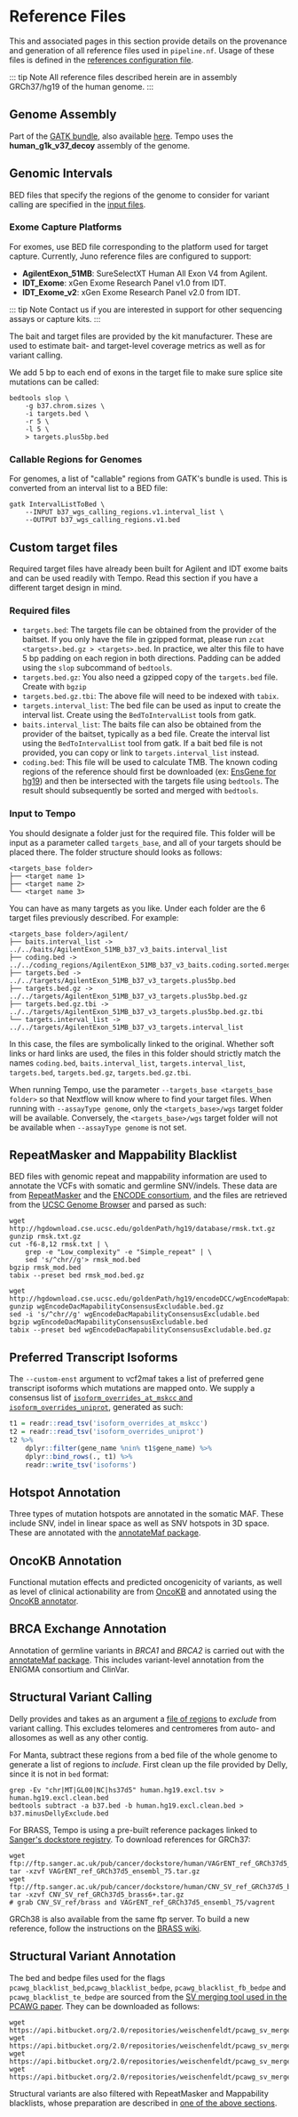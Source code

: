 # Reference Files

This and associated pages in this section provide details on the provenance and generation of all reference files used in `pipeline.nf`. Usage of these files is defined in the [references configuration file](https://github.com/mskcc/tempo/blob/master/conf/references.config).

::: tip Note
All reference files described herein are in assembly GRCh37/hg19 of the human genome.
:::

## Genome Assembly

Part of the [GATK bundle](https://software.broadinstitute.org/gatk/download/bundle), also available [here](https://console.cloud.google.com/storage/browser/gatk-legacy-bundles/b37). Tempo uses the **human_g1k_v37_decoy** assembly of the genome.

## Genomic Intervals

BED files that specify the regions of the genome to consider for variant calling are specified in the [input files](running-the-pipeline.md#input-files).

### Exome Capture Platforms
For exomes, use BED file corresponding to the platform used for target capture. Currently, Juno reference files are configured to support:
- __AgilentExon_51MB__: SureSelectXT Human All Exon V4 from Agilent.
- __IDT_Exome__: xGen Exome Research Panel v1.0 from IDT.
- __IDT_Exome_v2__: xGen Exome Research Panel v2.0 from IDT.

::: tip Note
Contact us if you are interested in support for other sequencing assays or capture kits.
:::

The bait and target files are provided by the kit manufacturer. These are used to estimate bait- and target-level coverage metrics as well as for variant calling.

We add 5 bp to each end of exons in the target file to make sure splice site mutations can be called:
``` shell
bedtools slop \
    -g b37.chrom.sizes \
    -i targets.bed \
    -r 5 \
    -l 5 \
    > targets.plus5bp.bed
```

### Callable Regions for Genomes
For genomes, a list of "callable" regions from GATK's bundle is used. This is converted from an interval list to a BED file:
```shell
gatk IntervalListToBed \
    --INPUT b37_wgs_calling_regions.v1.interval_list \
    --OUTPUT b37_wgs_calling_regions.v1.bed
```

## Custom target files

Required target files have already been built for Agilent and IDT exome baits and can be used readily with Tempo. Read this section if you have a different target design in mind. 

### Required files

* `targets.bed`: The targets file can be obtained from the provider of the baitset. If you only have the file in gzipped format, please run `zcat <targets>.bed.gz > <targets>.bed`. In practice, we alter this file to have 5 bp padding on each region in both directions. Padding can be added using the `slop` subcommand of `bedtools`. 
* `targets.bed.gz`: You also need a gzipped copy of the `targets.bed` file. Create with `bgzip`
* `targets.bed.gz.tbi`: The above file will need to be indexed with `tabix`.
* `targets.interval_list`: The bed file can be used as input to create the interval list. Create using the `BedToIntervalList` tools from gatk.
* `baits.interval_list`: The baits file can also be obtained from the provider of the baitset, typically as a bed file. Create the interval list using the `BedToIntervalList` tool from gatk. If a bait bed file is not provided, you can copy or link to `targets.interval_list` instead.
* `coding.bed`: This file will be used to calculate TMB. The known coding regions of the reference should first be downloaded (ex: [EnsGene for hg19](https://genome.ucsc.edu/cgi-bin/hgTables?hgsid=1138949195_54NfeOmJerLbPvAdqAA6vaGWonRr&clade=mammal&org=Human&db=hg19&hgta_group=genes&hgta_track=ensGene&hgta_table=0&hgta_regionType=genome&position=chrX%3A15%2C578%2C261-15%2C621%2C068&hgta_outputType=bed&hgta_outFileName=)) and then be intersected with the targets file using `bedtools`. The result should subsequently be sorted and merged with `bedtools`. 

### Input to Tempo

You should designate a folder just for the required file. This folder will be input as a parameter called `targets_base`, and all of your targets should be placed there. The folder structure should looks as follows:
``` shell
<targets_base folder>
├── <target name 1>
├── <target name 2>
└── <target name 3>
```
You can have as many targets as you like. Under each folder are the 6 target files previously described. For example:
``` shell
<targets_base folder>/agilent/
├── baits.interval_list -> ../../baits/AgilentExon_51MB_b37_v3_baits.interval_list
├── coding.bed -> ../../coding_regions/AgilentExon_51MB_b37_v3_baits.coding.sorted.merged.bed
├── targets.bed -> ../../targets/AgilentExon_51MB_b37_v3_targets.plus5bp.bed
├── targets.bed.gz -> ../../targets/AgilentExon_51MB_b37_v3_targets.plus5bp.bed.gz
├── targets.bed.gz.tbi -> ../../targets/AgilentExon_51MB_b37_v3_targets.plus5bp.bed.gz.tbi
└── targets.interval_list -> ../../targets/AgilentExon_51MB_b37_v3_targets.interval_list
```
In this case, the files are symbolically linked to the original. Whether soft links or hard links are used, the files in this folder should strictly match the names `coding.bed`, `baits.interval_list`, `targets.interval_list`, `targets.bed`, `targets.bed.gz`, `targets.bed.gz.tbi`. 

When running Tempo, use the parameter `--targets_base <targets_base folder>` so that Nextflow will know where to find your target files. 
When running with `--assayType genome`, only the `<targets_base>/wgs` target folder will be available. Conversely, the `<targets_base>/wgs` target folder will not be available when `--assayType genome` is not set.

## RepeatMasker and Mappability Blacklist
BED files with genomic repeat and mappability information are used to annotate the VCFs with somatic and germline SNV/indels. These data are from [RepeatMasker](http://www.repeatmasker.org/) and the [ENCODE consortium](http://rohsdb.cmb.usc.edu/GBshape/ENCODE/index.html), and the files are retrieved from the [UCSC Genome Browser](https://genome.ucsc.edu) and parsed as such:

``` shell
wget http://hgdownload.cse.ucsc.edu/goldenPath/hg19/database/rmsk.txt.gz
gunzip rmsk.txt.gz
cut -f6-8,12 rmsk.txt | \
    grep -e "Low_complexity" -e "Simple_repeat" | \
    sed 's/^chr//g'> rmsk_mod.bed
bgzip rmsk_mod.bed
tabix --preset bed rmsk_mod.bed.gz

wget http://hgdownload.cse.ucsc.edu/goldenPath/hg19/encodeDCC/wgEncodeMapability/wgEncodeDacMapabilityConsensusExcludable.bed.gz
gunzip wgEncodeDacMapabilityConsensusExcludable.bed.gz
sed -i 's/^chr//g' wgEncodeDacMapabilityConsensusExcludable.bed
bgzip wgEncodeDacMapabilityConsensusExcludable.bed
tabix --preset bed wgEncodeDacMapabilityConsensusExcludable.bed.gz
``` 

## Preferred Transcript Isoforms
The `--custom-enst` argument to vcf2maf takes a list of preferred gene transcript isoforms which mutations are mapped onto. We supply a consensus list of [`isoform_overrides_at_mskcc` and `isoform_overrides_uniprot`](https://github.com/mskcc/vcf2maf/tree/master/data), generated as such:
``` r
t1 = readr::read_tsv('isoform_overrides_at_mskcc')
t2 = readr::read_tsv('isoform_overrides_uniprot')
t2 %>%
    dplyr::filter(gene_name %nin% t1$gene_name) %>%
    dplyr::bind_rows(., t1) %>%
    readr::write_tsv('isoforms')
```

## Hotspot Annotation
Three types of mutation hotspots are annotated in the somatic MAF. These include SNV, indel in linear space as well as SNV hotspots in 3D space. These are annotated with the [annotateMaf package](https://github.com/taylor-lab/annotateMaf). 

## OncoKB Annotation
Functional mutation effects and predicted oncogenicity of variants, as well as level of clinical actionability are from [OncoKB](https://oncokb.org) and annotated using the [OncoKB annotator](https://github.com/oncokb/oncokb-annotator).

## BRCA Exchange Annotation
Annotation of germline variants in _BRCA1_ and _BRCA2_ is carried out with the [annotateMaf package](https://github.com/taylor-lab/annotateMaf). This includes variant-level annotation from the ENIGMA consortium and ClinVar.

## Structural Variant Calling

Delly provides and takes as an argument a [file of regions](https://github.com/dellytools/delly/tree/master/excludeTemplates) to _exclude_ from variant calling. This excludes telomeres and centromeres from auto- and allosomes as well as any other contig.

For Manta, subtract these regions from a bed file of the whole genome to generate a list of regions to _include_. First clean up the file provided by Delly, since it is not in `bed` format:
``` shell
grep -Ev "chr|MT|GL00|NC|hs37d5" human.hg19.excl.tsv > human.hg19.excl.clean.bed
bedtools subtract -a b37.bed -b human.hg19.excl.clean.bed > b37.minusDellyExclude.bed
```

For BRASS, Tempo is using a pre-built reference packages linked to [Sanger's dockstore registry](ftp://ftp.sanger.ac.uk/pub/cancer/dockstore/human/). To download references for GRCh37:
``` shell
wget ftp://ftp.sanger.ac.uk/pub/cancer/dockstore/human/VAGrENT_ref_GRCh37d5_ensembl_75.tar.gz
tar -xzvf VAGrENT_ref_GRCh37d5_ensembl_75.tar.gz
wget ftp://ftp.sanger.ac.uk/pub/cancer/dockstore/human/CNV_SV_ref_GRCh37d5_brass6+.tar.gz
tar -xzvf CNV_SV_ref_GRCh37d5_brass6+.tar.gz
# grab CNV_SV_ref/brass and VAGrENT_ref_GRCh37d5_ensembl_75/vagrent
```
GRCh38 is also available from the same ftp server. To build a new reference, follow the instructions on the [BRASS wiki](https://github.com/cancerit/BRASS/wiki).

## Structural Variant Annotation

The bed and bedpe files used for the flags `pcawg_blacklist_bed`,`pcawg_blacklist_bedpe`, `pcawg_blacklist_fb_bedpe` and `pcawg_blacklist_te_bedpe` are sourced from the [SV merging tool used in the PCAWG paper](https://bitbucket.org/weischenfeldt/pcawg_sv_merge/src/docker/data/blacklist_files/). They can be downloaded as follows: 
``` shell
wget https://api.bitbucket.org/2.0/repositories/weischenfeldt/pcawg_sv_merge/src/docker/data/blacklist_files/pcawg6_blacklist.slop.bed.gz
wget https://api.bitbucket.org/2.0/repositories/weischenfeldt/pcawg_sv_merge/src/docker/data/blacklist_files/pcawg6_blacklist.slop.bedpe.gz
wget https://api.bitbucket.org/2.0/repositories/weischenfeldt/pcawg_sv_merge/src/docker/data/blacklist_files/pcawg6_blacklist_foldback_artefacts.slop.bedpe.gz
wget https://api.bitbucket.org/2.0/repositories/weischenfeldt/pcawg_sv_merge/src/docker/data/blacklist_files/pcawg6_blacklist_TE_pseudogene.bedpe.gz
```

Structural variants are also filtered with RepeatMasker and Mappability blacklists, whose preparation are described in [one of the above sections](#repeatMasker-and-mappability-blacklist).
